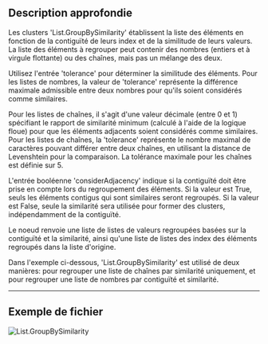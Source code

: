 ## Description approfondie
Les clusters 'List.GroupBySimilarity' établissent la liste des éléments en fonction de la contiguïté de leurs index et de la similitude de leurs valeurs. La liste des éléments à regrouper peut contenir des nombres (entiers et à virgule flottante) ou des chaînes, mais pas un mélange des deux.

Utilisez l'entrée 'tolerance' pour déterminer la similitude des éléments. Pour les listes de nombres, la valeur de 'tolerance' représente la différence maximale admissible entre deux nombres pour qu'ils soient considérés comme similaires.

Pour les listes de chaînes, il s'agit d'une valeur décimale (entre 0 et 1) spécifiant le rapport de similarité minimum (calculé à l'aide de la logique floue) pour que les éléments adjacents soient considérés comme similaires. Pour les listes de chaînes, la 'tolerance' représente le nombre maximal de caractères pouvant différer entre deux chaînes, en utilisant la distance de Levenshtein pour la comparaison. La tolérance maximale pour les chaînes est définie sur 5.

L'entrée booléenne 'considerAdjacency' indique si la contiguïté doit être prise en compte lors du regroupement des éléments. Si la valeur est True, seuls les éléments contigus qui sont similaires seront regroupés. Si la valeur est False, seule la similarité sera utilisée pour former des clusters, indépendamment de la contiguïté.

Le noeud renvoie une liste de listes de valeurs regroupées basées sur la contiguïté et la similarité, ainsi qu'une liste de listes des index des éléments regroupés dans la liste d'origine.

Dans l'exemple ci-dessous, 'List.GroupBySimilarity' est utilisé de deux manières: pour regrouper une liste de chaînes par similarité uniquement, et pour regrouper une liste de nombres par contiguïté et similarité.
___
## Exemple de fichier

![List.GroupBySimilarity](./DSCore.List.GroupBySimilarity_img.jpg)
